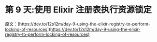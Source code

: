 # 第 9 天:使用 Elixir 注册表执行资源锁定

原文：[https://dev.to/12s12m/day-9-using-the-elixir-registry-to-perform-locking-of-resources](https://dev.to/12s12m/day-9-using-the-elixir-registry-to-perform-locking-of-resources)